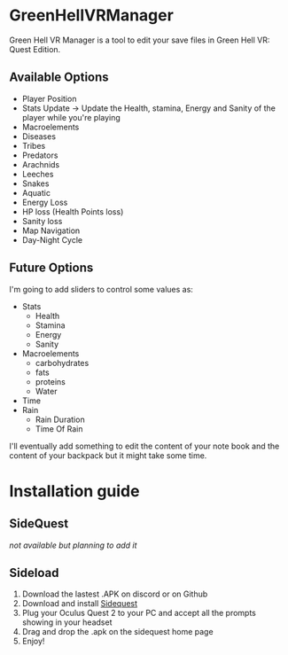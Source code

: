 # GreenHellVRManager

Green Hell VR Manager is a tool to edit your save files in Green Hell VR: Quest Edition.

## Available Options
- Player Position
- Stats Update -> Update the Health, stamina, Energy and Sanity of the player while you're playing
- Macroelements
- Diseases
- Tribes
- Predators
- Arachnids
- Leeches
- Snakes
- Aquatic
- Energy Loss
- HP loss (Health Points loss)
- Sanity loss
- Map Navigation
- Day-Night Cycle

## Future Options
I'm going to add sliders to control some values as:
- Stats
  - Health
  - Stamina
  - Energy
  - Sanity
- Macroelements
  - carbohydrates
  - fats
  - proteins
  - Water
- Time
- Rain
  - Rain Duration
  - Time Of Rain

I'll eventually add something to edit the content of your note book and the content of your backpack but it might take some time.

# Installation guide

## SideQuest
*not available but planning to add it*

## Sideload

1. Download the lastest .APK on discord or on Github
2. Download and install [Sidequest](https://sidequestvr.com/setup-howto)
3. Plug your Oculus Quest 2 to your PC and accept all the prompts showing in your headset
4. Drag and drop the .apk on the sidequest home page
5. Enjoy!
